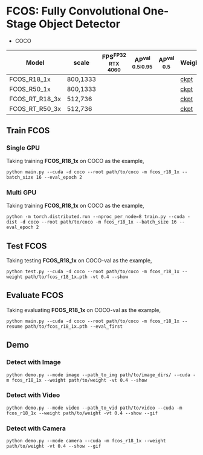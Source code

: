 # FCOS: Fully Convolutional One-Stage Object Detector


- COCO

| Model          |  scale     |  FPS<sup>FP32<br>RTX 4060  | AP<sup>val<br>0.5:0.95 | AP<sup>val<br>0.5 | Weight | Logs  |
| ---------------| ---------- | -------------------------- | ---------------------- |  ---------------  | ------ | ----- |
| FCOS_R18_1x    |  800,1333  |                          |                    |               | [ckpt]() | [Logs]() |
| FCOS_R50_1x    |  800,1333  |                          |                    |               | [ckpt]() | [Logs]() |
| FCOS_RT_R18_3x |  512,736   |                          |                    |               | [ckpt]() | [Logs]() |
| FCOS_RT_R50_3x |  512,736   |                          |                    |               | [ckpt]() | [Logs]() |

## Train FCOS
### Single GPU
Taking training **FCOS_R18_1x** on COCO as the example,
```Shell
python main.py --cuda -d coco --root path/to/coco -m fcos_r18_1x --batch_size 16 --eval_epoch 2
```

### Multi GPU
Taking training **FCOS_R18_1x** on COCO as the example,
```Shell
python -m torch.distributed.run --nproc_per_node=8 train.py --cuda -dist -d coco --root path/to/coco -m fcos_r18_1x --batch_size 16 --eval_epoch 2 
```

## Test FCOS
Taking testing **FCOS_R18_1x** on COCO-val as the example,
```Shell
python test.py --cuda -d coco --root path/to/coco -m fcos_r18_1x --weight path/to/fcos_r18_1x.pth -vt 0.4 --show 
```

## Evaluate FCOS
Taking evaluating **FCOS_R18_1x** on COCO-val as the example,
```Shell
python main.py --cuda -d coco --root path/to/coco -m fcos_r18_1x --resume path/to/fcos_r18_1x.pth --eval_first
```

## Demo
### Detect with Image
```Shell
python demo.py --mode image --path_to_img path/to/image_dirs/ --cuda -m fcos_r18_1x --weight path/to/weight -vt 0.4 --show
```

### Detect with Video
```Shell
python demo.py --mode video --path_to_vid path/to/video --cuda -m fcos_r18_1x --weight path/to/weight -vt 0.4 --show --gif
```

### Detect with Camera
```Shell
python demo.py --mode camera --cuda -m fcos_r18_1x --weight path/to/weight -vt 0.4 --show --gif
```